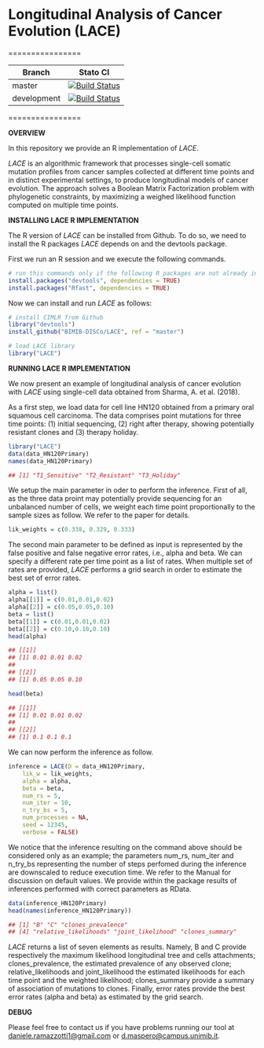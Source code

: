 # Longitudinal Analysis of Cancer Evolution (LACE)
================

| Branch              | Stato CI      |
|---------------------|---------------|
| master | [![Build Status](https://travis-ci.com/BIMIB-DISCo/LACE/builds/139504986)](https://travis-ci.com/BIMIB-DISCo/LACE/builds/139504986) |
| development | [![Build Status](https://travis-ci.com/BIMIB-DISCo/LACE/builds/139505042)](https://travis-ci.com/BIMIB-DISCo/LACE/builds/139505042) |

================

**OVERVIEW**

In this repository we provide an R implementation of *LACE*. 

*LACE* is an algorithmic framework that processes single-cell somatic mutation profiles from cancer samples collected at different 
time points and in distinct experimental settings, to produce longitudinal models of cancer evolution. The approach solves a Boolean Matrix 
Factorization problem with phylogenetic constraints, by maximizing a weighed likelihood function computed on multiple time points. 

**INSTALLING LACE R IMPLEMENTATION**

The R version of *LACE* can be installed from Github. To do so, we need to install the R packages *LACE* depends on and the devtools package. 

First we run an R session and we execute the following commands. 

```r
# run this commands only if the following R packages are not already installed
install.packages("devtools", dependencies = TRUE)
install.packages("Rfast", dependencies = TRUE)
```

Now we can install and run *LACE* as follows: 

```r
# install CIMLR from Github
library("devtools")
install_github("BIMIB-DISCo/LACE", ref = "master")

# load LACE library
library("LACE")
```

**RUNNING LACE R IMPLEMENTATION**

We now present an example of longitudinal analysis of cancer evolution with *LACE* using single-cell data obtained from Sharma, A. et al. (2018). 

As a first step, we load data for cell line HN120 obtained from a primary oral squamous cell carcinoma. The data comprises point mutations for three 
time points: (1) initial sequencing, (2) right after therapy, showing potentially resistant clones and (3) therapy holiday. 

```r
library("LACE")
data(data_HN120Primary)
names(data_HN120Primary)

## [1] "T1_Sensitive" "T2_Resistant" "T3_Holiday"
```

We setup the main parameter in oder to perform the inference. First of all, as the three data proint may potentially provide sequencing for an unbalanced 
number of cells, we weight each time point proportionally to the sample sizes as follow. We refer to the paper for details. 

```r
lik_weights = c(0.338, 0.329, 0.333)
```

The second main parameter to be defined as input is represented by the false positive and false negative error rates, i.e., alpha and beta. We can specify a 
different rate per time point as a list of rates. When multiple set of rates are provided, *LACE* performs a grid search in order to estimate the best set of error rates. 

```r
alpha = list()
alpha[[1]] = c(0.01,0.01,0.02)
alpha[[2]] = c(0.05,0.05,0.10)
beta = list()
beta[[1]] = c(0.01,0.01,0.02)
beta[[2]] = c(0.10,0.10,0.10)
head(alpha)

## [[1]]
## [1] 0.01 0.01 0.02
##
## [[2]]
## [1] 0.05 0.05 0.10

head(beta)

## [[1]]
## [1] 0.01 0.01 0.02
##
## [[2]]
## [1] 0.1 0.1 0.1
```

We can now perform the inference as follow. 

```r
inference = LACE(D = data_HN120Primary, 
	lik_w = lik_weights, 
	alpha = alpha, 
	beta = beta, 
	num_rs = 5, 
	num_iter = 10, 
	n_try_bs = 5, 
	num_processes = NA, 
	seed = 12345, 
	verbose = FALSE)
```

We notice that the inference resulting on the command above should be considered only as an example; the parameters num_rs, num_iter and n_try_bs representing the number of 
steps perfomed during the inference are downscaled to reduce execution time. We refer to the Manual for discussion on default values. We provide within the package results 
of inferences performed with correct parameters as RData. 

```r
data(inference_HN120Primary)
head(names(inference_HN120Primary))

## [1] "B" "C" "clones_prevalence" 
## [4] "relative_likelihoods" "joint_likelihood" "clones_summary"
```

*LACE* returns a list of seven elements as results. Namely, B and C provide respectively the maximum likelihood longitudinal tree and cells attachments; clones_prevalence, 
the estimated prevalence of any observed clone; relative_likelihoods and joint_likelihood the estimated likelihoods for each time point and the weighted likelihood; clones_summary provide a summary of association of mutations to clones. Finally, error rates provide the best error rates (alpha and beta) as estimated by the grid search. 

**DEBUG**

Please feel free to contact us if you have problems running our tool at daniele.ramazzotti1@gmail.com or d.maspero@campus.unimib.it. 
